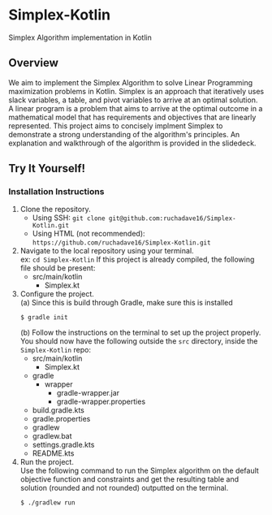 # Simplex-Kotlin
Simplex Algorithm implementation in Kotlin

## Overview
We aim to implement the Simplex Algorithm to solve Linear Programming maximization problems in Kotlin. Simplex is an approach that iteratively uses slack variables, a table, and pivot variables to arrive at an optimal solution. A linear program is a problem that aims to arrive at the optimal outcome in a mathematical model that has requirements and objectives that are linearly represented. This project aims to concisely implment Simplex to demonstrate a strong understanding of the algorithm's principles. An explanation and walkthrough of the algorithm is provided in the slidedeck.

## Try It Yourself!
### Installation Instructions
1. Clone the repository.<br>
   - Using SSH: `git clone git@github.com:ruchadave16/Simplex-Kotlin.git`
   - Using HTML (not recommended): `https://github.com/ruchadave16/Simplex-Kotlin.git`
2. Navigate to the local repository using your terminal.<br>
   ex: `cd Simplex-Kotlin`
   If this project is already compiled, the following file should be present:
   - src/main/kotlin
     + Simplex.kt
3. Configure the project.<br>
  (a) Since this is build through Gradle, make sure this is installed
    ```
    $ gradle init
    ```
    (b) Follow the instructions on the terminal to set up the project properly. You should now have the following outside the `src` directory, inside the `Simplex-Kotlin` repo:
     - src/main/kotlin
       + Simplex.kt
     - gradle
       - wrapper
         + gradle-wrapper.jar
         + gradle-wrapper.properties
     + build.gradle.kts
     + gradle.properties
     + gradlew
     + gradlew.bat
     + settings.gradle.kts
     + README.kts
4. Run the project.<br>
    Use the following command to run the Simplex algorithm on the default objective function and constraints and get the resulting table and solution (rounded and not rounded) outputted on the terminal.
    ```
    $ ./gradlew run
    ``` 

